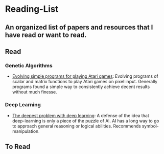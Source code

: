 # Reading-List
An organized list of papers and resources that I have read or want to read.
--------------------------------------------------------------------------------

## Read

### Genetic Algorithms
* [Evolving simple programs for playing Atari games](https://arxiv.org/abs/1806.05695):
    Evolving programs of scalar and matrix functions to play Atari games on pixel input. Generally programs found a simple way to consistently achieve decent results without much finesse. 

### Deep Learning
* [The deepest problem with deep learning](https://medium.com/@GaryMarcus/the-deepest-problem-with-deep-learning-91c5991f5695): A defense of the idea that deep-learning is only a piece of the puzzle of AI. AI has a long way to go to approach general reasoning or logical abilities. Recommends symbol-manipulation.
    




## To Read
